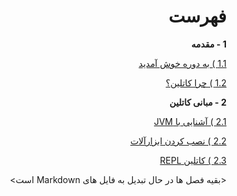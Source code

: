 <div dir="rtl">

# فهرست

**1 - مقدمه**

[1.1 ) به دوره خوش آمدید](https://github.com/KotlinFarsi/OpenSourceTutorials-Introduction/tree/master/src/welcome-to-the-course/README.md)

[1.2 ) چرا کاتلین؟](https://github.com/KotlinFarsi/OpenSourceTutorials-Introduction/tree/master/src/why-kotlin/README.md)

**2 - مبانی کاتلین**

[2.1 ) آشنایی با JVM](https://github.com/KotlinFarsi/OpenSourceTutorials-Introduction/tree/master/src/introduction-to-jvm/README.md)

[2.2 ) نصب کردن ابزارآلات](https://github.com/KotlinFarsi/OpenSourceTutorials-Introduction/tree/master/src/installing-the-tooling/README.md)

[2.3 ) کاتلین REPL](./the-kotlin-repl/README.md)



<بقیه فصل ها در حال تبدیل به فایل های Markdown است>
